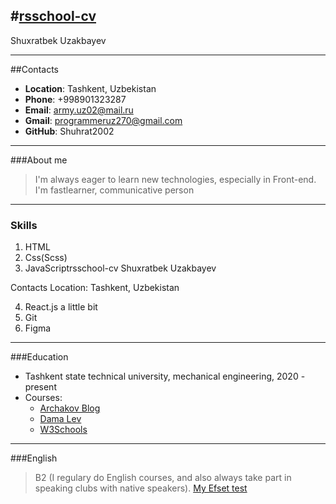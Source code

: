 #**[rsschool-cv](https://github.com/Shuhrat2002/rsschool-cv.git)**
---
Shuxratbek Uzakbayev
___
##Contacts
- **Location**: Tashkent, Uzbekistan
- **Phone**: +998901323287
- **Email**: army.uz02@mail.ru
- **Gmail**: programmeruz270@gmail.com
- **GitHub**: Shuhrat2002
---
###About me
 >I'm always eager to learn new technologies, especially in Front-end. I'm fastlearner, communicative person
---
### Skills
1. HTML
2. Css(Scss)
3. JavaScriptrsschool-cv
Shuxratbek Uzakbayev

Contacts
Location: Tashkent, Uzbekistan

4. React.js a little bit
5. Git
6. Figma
---
###Education
- Tashkent state technical university, mechanical engineering, 2020 - present
- Courses:
    - [Archakov Blog](https://www.youtube.com/c/ArchakovBlog)
    - [Dama Lev](https://www.youtube.com/c/LamaDev)
    - [W3Schools](https://www.w3schools.com/)
___

###English
   > B2 (I regulary do English courses, and also always take part in speaking clubs with native speakers). [My Efset test](https://www.efset.org/ef-set-50/take-test/#set50-131/result)
